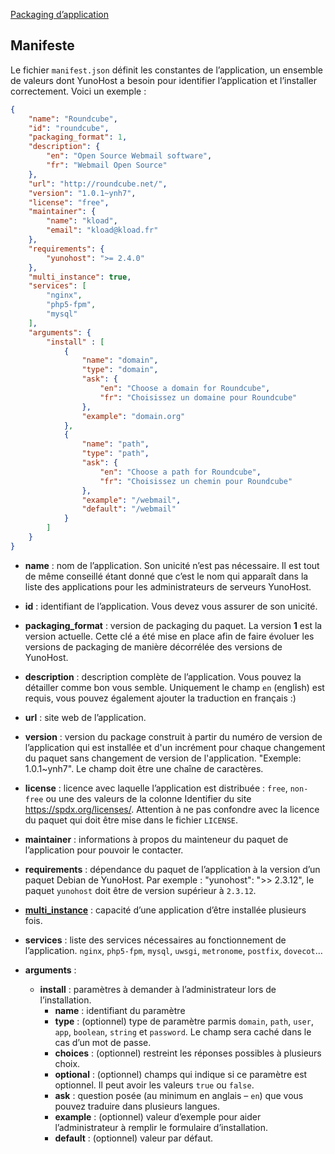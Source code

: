 <a class="btn btn-lg btn-default" href="packaging_apps_fr">Packaging d’application</a>

## Manifeste
Le fichier `manifest.json` définit les constantes de l’application, un ensemble de valeurs dont YunoHost a besoin pour identifier l’application et l’installer correctement. Voici un exemple :
```json
{
    "name": "Roundcube",
    "id": "roundcube",
    "packaging_format": 1,
    "description": {
        "en": "Open Source Webmail software",
        "fr": "Webmail Open Source"
    },
    "url": "http://roundcube.net/",
    "version": "1.0.1~ynh7",
    "license": "free",
    "maintainer": {
        "name": "kload",
        "email": "kload@kload.fr"
    },
    "requirements": {
        "yunohost": ">= 2.4.0"
    },
    "multi_instance": true,
    "services": [
        "nginx",
        "php5-fpm",
        "mysql"
    ],
    "arguments": {
        "install" : [
            {
                "name": "domain",
                "type": "domain",
                "ask": {
                    "en": "Choose a domain for Roundcube",
                    "fr": "Choisissez un domaine pour Roundcube"
                },
                "example": "domain.org"
            },
            {
                "name": "path",
                "type": "path",
                "ask": {
                    "en": "Choose a path for Roundcube",
                    "fr": "Choisissez un chemin pour Roundcube"
                },
                "example": "/webmail",
                "default": "/webmail"
            }
        ]
    }
}
```

* **name** : nom de l’application. Son unicité n’est pas nécessaire. Il est tout de même conseillé étant donné que c’est le nom qui apparaît dans la liste des applications pour les administrateurs de serveurs YunoHost.

* **id** : identifiant de l’application. Vous devez vous assurer de son unicité.

- **packaging_format** : version de packaging du paquet. La version **1** est la version actuelle. Cette clé a été mise en place afin de faire évoluer les versions de packaging de manière décorrélée des versions de YunoHost.

* **description** : description complète de l’application. Vous pouvez la détailler comme bon vous semble. Uniquement le champ `en` (english) est requis, vous pouvez également ajouter la traduction en français :)

* **url** : site web de l’application.

* **version** : version du package construit à partir du numéro de version de l’application qui est installée et d'un incrément pour chaque changement du paquet sans changement de version de l'application. "Exemple: 1.0.1~ynh7". Le champ doit être une chaîne de caractères.

* **license** : licence avec laquelle l’application est distribuée : `free`, `non-free` ou une des valeurs de la colonne Identifier du site https://spdx.org/licenses/. Attention à ne pas confondre avec la licence du paquet qui doit être mise dans le fichier `LICENSE`.

* **maintainer** : informations à propos du mainteneur du paquet de l’application pour pouvoir le contacter.

- **requirements** : dépendance du paquet de l’application à la version d’un paquet Debian de YunoHost. Par exemple : "yunohost": ">> 2.3.12", le paquet `yunohost` doit être de version supérieur à `2.3.12`.

* [**multi_instance**](packaging_apps_multiinstance_fr) : capacité d’une application d’être installée plusieurs fois.

* **services** : liste des services nécessaires au fonctionnement de l’application. `nginx`, `php5-fpm`, `mysql`, `uwsgi`, `metronome`, `postfix`, `dovecot`…

* **arguments** :
  * **install** : paramètres à demander à l’administrateur lors de l’installation.
    * **name** : identifiant du paramètre
    * **type** : (optionnel) type de paramètre parmis `domain`, `path`, `user`, `app`, `boolean`, `string` et `password`. Le champ sera caché dans le cas d’un mot de passe.
    * **choices** : (optionnel) restreint les réponses possibles à plusieurs choix.
    * **optional** : (optionnel) champs qui indique si ce paramètre est optionnel. Il peut avoir les valeurs `true` ou `false`.
    * **ask** : question posée (au minimum en anglais – `en`) que vous pouvez traduire dans plusieurs langues.
    * **example** : (optionnel) valeur d’exemple pour aider l’administrateur à remplir le formulaire d’installation.
    * **default** : (optionnel) valeur par défaut.
